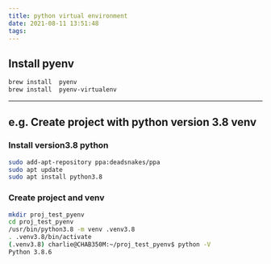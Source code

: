 ```yaml
---
title: python virtual environment
date: 2021-08-11 13:51:48
tags:
---
```


## Install pyenv
``` bash
brew install  pyenv
brew install  pyenv-virtualenv
```
---

## e.g. Create project with python version 3.8 venv
### Install version3.8 python
``` bash
sudo add-apt-repository ppa:deadsnakes/ppa
sudo apt update
sudo apt install python3.8
```

### Create project and venv
``` bash
mkdir proj_test_pyenv
cd proj_test_pyenv
/usr/bin/python3.8 -m venv .venv3.8
. .venv3.8/bin/activate
(.venv3.8) charlie@CHAB350M:~/proj_test_pyenv$ python -V
Python 3.8.6
```
